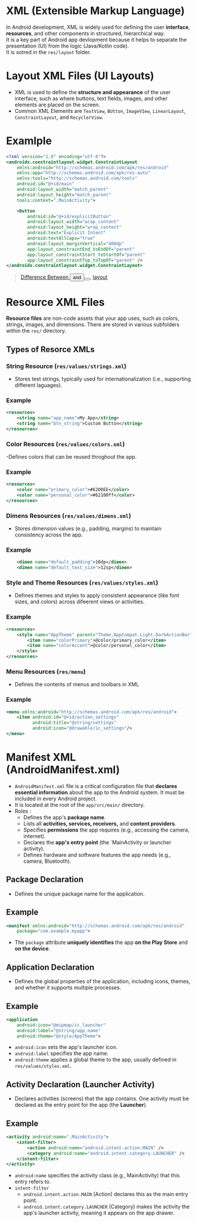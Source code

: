 # XML (Extensible Markup Language)
In Android development, XML is widely used for defining the user **interface**, **resources**, and other components in structured, hierarchical way.  
It is a key part of Android app devlopment because it helps to separate the presentation (UI) from the logic (Java/Kotlin code).  
It is sotred in the `res/layout` folder.

# Layout XML Files (UI Layouts)
- XML is used to define the **structure and appearance** of the user interface, such as where buttons, text fields, images, and other elements are placed on the screen.
- Common XML Elements are `TextView`, `BUtton`, `ImageVIew`, `LinearLayout`, `ConstraintLayout`, and `RecyclerView`.

# Examlple
```xml
<?xml version="1.0" encoding="utf-8"?>
<androidx.constraintlayout.widget.ConstraintLayout
    xmlns:android="http://schemas.android.com/apk/res/android"
    xmlns:app="http://schemas.android.com/apk/res-auto"
    xmlns:tools="http://schemas.android.com/tools"
    android:id="@+id/main"
    android:layout_width="match_parent"
    android:layout_height="match_parent"
    tools:context=".MainActivity">

    <Button
        android:id="@+id/explicitButton"
        android:layout_width="wrap_content"
        android:layout_height="wrap_content"
        android:text="Explicit Intent"
        android:textAllCaps="true"
        android:layout_marginVertical="400dp"
        app:layout_constraintEnd_toEndOf="parent"
        app:layout_constraintStart_toStartOf="parent"
        app:layout_constraintTop_toTopOf="parent" />
</androidx.constraintlayout.widget.ConstraintLayout>
```
> [Difference Between <Button /> and <Button></Button>](), [layout]()

# Resource XML Files
**Resource files** are non-code assets that your app uses, such as colors, strings, images, and dimensions. There are stored in various subfolders within the `res/` directory.

## Types of Resorce XMLs

### String Resource (`res/values/strings.xml`)
- Stores text strings, typically used for internationalization (i.e., supporting different laguages).

### Example
```xml
<resources>
    <string name="app_name">My App</string>
    <string name="btn_string">Custom Button</string>
</resources>
```

### Color Resources (`res/values/colors.xml`)
-Defines colors that can be reused throghout the app.

### Example
```xml
<resources>
    <color name="primary_color">#6200EE</color>
    <color name="personal_color">#62100ff</color>
</resources>
```

### Dimens Resources (`res/values/dimens.xml`)
- Stores dimension values (e.g., padding, margins) to maintain consistency across the app.

### Example
```xml
    <dimen name="default_padding">10dp</dimen>
    <dimen name="default_text_size">12sp</dimen>
```

### Style and Theme Resources (`res/values/styles.xml`)
- Defines themes and styles to apply consistent appearance (like font sizes, and colors) across difeerent views or activities.

### Example
```xml
<resources>
    <style name="AppTheme" parent="Theme.AppCompat.Light.DarkActionBar">
        <item name="colorPrimary">@color/primary_color</item>
        <item name="colorAccent">@color/personal_color</item>
    </style>
</resources>
```

### Menu Resources (`res/menu`)
- Defines the contents of menus and toolbars in XML

### Example
```xml
<menu xmlns:android="http://schemas.android.com/apk/res/android">
    <item android:id="@+id/action_settings"
          android:title="@string/settings"
          android:icon="@drawable/ic_settings"/>
</menu>
```

# Manifest XML (AndroidManifest.xml)
- `AndroidManifest.xml` file is a critical configuration file that **declares essential information** about the app to the Android system.
  It must be included in every Android project.
- It is located at the root of the `app/src/main/` directory.
- Roles :
  - Defines the app's **package name**.
  - Lists all **activities, services, receivers,** and **content providers**.
  - Specifies **permissions** the app requires (e.g., accessing the camera, internet).
  - Declares the **app's entry point** (the `MainActivity or launcher activity).
  - Defines hardware and software features the app needs (e.g., camera, Bluetooth).

## Package Declaration
- Defines the unique package name for the application.
## Example
```xml
<manifest xmlns:android="http://schemas.android.com/apk/res/android"
    package="com.example.myapp">
```
- The `package` attribute **uniquely identifies** the app **on the Play Store** and **on the device**.

## Application Declaration
- Defines the global properties of the application, including icons, themes, and whether it supports multiple processes.
## Example
```xml
<application
    android:icon="@mipmap/ic_launcher"
    android:label="@string/app_name"
    android:theme="@style/AppTheme">
```
- `android:icon` sets the app's launcher icon.
- `android:label` specifies the app name.
- `android:theme` applies a global theme to the app, usually defined in `res/values/styles.xml`.

## Activity Declaration (Launcher Activity)
- Declares activities (screens) that the app contains. One activity must be declared as the entry point for the app (the **Launcher**).
## Example
```xml
<activity android:name=".MainActivity">
    <intent-filter>
        <action android:name="android.intent.action.MAIN" />
        <category android:name="android.intent.category.LAUNCHER" />
    </intent-filter>
</activity>
```
- `android:name` specifies the activity class (e.g., MainActivity) that this entry refers to.
- `intent-filter`
    - `android.intent.action.MAIN` (Action) declares this as the main entry point.
    - `android.intent.category.LAUNCHER` (Category) makes the activity the app's launcher activity, meaning it appears on the app drawer.

  

